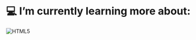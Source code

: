 # 💻 I’m currently learning more about:
![HTML5](https://img.shields.io/badge/html5-%23E34F26.svg?style=for-the-badge&logo=html5&logoColor=white)
<!--
**AkramAmmis/AkramAmmis** is a ✨ _special_ ✨ repository because its `README.md` (this file) appears on your GitHub profile.


- 🌱 I’m currently learning about Fullstack Web development
